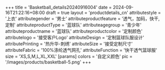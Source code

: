 +++
title = 'Basketball_details20240916004'
date = 2024-09-16T21:22:16+08:00
draft = true
layout = 'productdetails_cn'
attributestyle = '上衣'
attributegender = '男士'
attributeproductfeature = '透气，加码，快干,定制'
attributeproductType = '蓝球队'
attributeagegroup = '青少年'
attributeproductname = '蓝球队'
attributeproductcolor = '定制颜色'
attributelogo = '接受客户Logo'
attributeDesign = '定制篮球队服设计'
attributePrinting = '热升华-刺绣'
attributeSize = '接受定制尺寸'
attributeFabric = '100%涤纶透气网孔'
attributeFunction = '快干透气篮球服'
size = 'XS,S,M,L,XL,XXL'
[params]
  colors = '自定义颜色'
  pic = '/images/products/basketball-5.png'
+++
